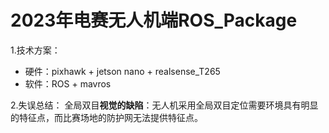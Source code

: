 # 2023年电赛无人机端ROS_Package
 1.技术方案：
 - 硬件：pixhawk + jetson nano + realsense_T265
 - 软件：ROS + mavros

 2.失误总结：
全局双目**视觉的缺陷**：无人机采用全局双目定位需要环境具有明显的特征点，而比赛场地的防护网无法提供特征点。
